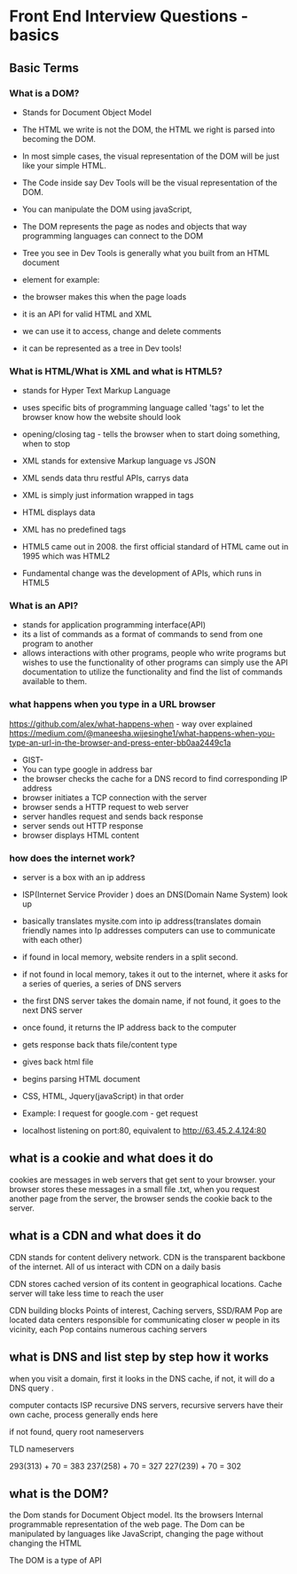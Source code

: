 # Front End Interview Questions -  basics

## Basic Terms

### What is a DOM?

- Stands for Document Object Model
- The HTML we write is not the DOM, the HTML we right is parsed into becoming the DOM.
- In most simple cases, the visual representation of the DOM will be just like your simple HTML.
- The Code inside say Dev Tools will be the visual representation of the DOM.
- You can manipulate the DOM using javaScript,
- The DOM represents the page as nodes and objects that way programming languages can connect to the DOM
- Tree you see in Dev Tools is generally what you built from an HTML document

- element for example: <tag> </tag>
- the browser makes this when the page loads
- it is an API for valid HTML and XML
- we can use it to access, change and delete comments
- it can be represented as a tree in Dev tools!


### What is HTML/What is XML and what is HTML5?

- stands for Hyper Text Markup Language
- uses specific bits of programming language called 'tags' to let the browser know how the website should look
- opening/closing tag - tells the browser when to start doing something, when to stop
- XML stands for extensive Markup language vs JSON
- XML sends data thru restful APIs, carrys data
- XML is simply just information wrapped in tags
- HTML displays data
- XML has no predefined tags

- HTML5 came out in 2008. the first official standard of HTML came out in 1995 which was HTML2
- Fundamental change was the development of APIs, which runs in HTML5

### What is an API?
- stands for application programming interface(API)
- its a list of commands as a format of commands to send from one program to another
- allows interactions with other programs, people who write programs but wishes to use the functionality of other programs can simply use the API documentation to utilize the functionality and find the list of commands available to them.  

### what happens when you type in a URL browser
https://github.com/alex/what-happens-when - way over explained
https://medium.com/@maneesha.wijesinghe1/what-happens-when-you-type-an-url-in-the-browser-and-press-enter-bb0aa2449c1a
- GIST-
- You can type google in address bar
- the browser checks the cache for a DNS record to find corresponding IP address
- browser initiates a  TCP connection with the server
- browser sends a HTTP request to web server
- server handles request and sends back response
- server sends out HTTP response
- browser displays HTML content


### how does the internet work?

- server is a box with an ip address
- ISP(Internet Service Provider ) does an DNS(Domain Name System) look up
- basically translates mysite.com into ip address(translates domain friendly names into Ip addresses computers can use to communicate with each other)
- if found in local memory, website renders in a split second.  
- if not found in local memory, takes it out to the internet, where it asks for a series of queries, a series of DNS servers
- the first DNS server takes the domain name, if not found, it goes to the next DNS server
- once found, it returns the IP address back to the computer
- gets response back thats file/content type
- gives back html file
- begins parsing HTML document
- CSS, HTML, Jquery(javaScript) in that order
- Example: I request for google.com - get request

- localhost listening on port:80, equivalent to http://63.45.2.4.124:80

## what is a cookie and what does it do
cookies are messages in web servers that get sent to your browser. your browser stores these messages in a small file .txt, when you request another page from the server, the browser sends the cookie back to the server.

## what is a CDN and what does it do
CDN stands for content delivery network. CDN is the transparent backbone of the internet. All of us interact with CDN on a daily basis

CDN stores cached version of its content in geographical locations. Cache server will take less time to reach the user

CDN building blocks
Points of interest, Caching servers, SSD/RAM
Pop are located data centers responsible for communicating closer w people in its vicinity, each Pop contains numerous caching servers

## what is DNS and list step by step how it works
when you visit a domain, first it looks in the DNS cache, if not, it will do a DNS query .

computer contacts ISP recursive DNS servers, recursive servers have their own cache, process generally ends here

if not found, query root nameservers

TLD nameservers

293(313) + 70 = 383
237(258) + 70 = 327
227(239) + 70 = 302


##  what is the DOM?
the Dom stands for Document Object model. Its the browsers Internal programmable representation of the web page. The Dom can be manipulated by languages like JavaScript, changing the page without changing the HTML

The DOM is a type of API
